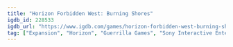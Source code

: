 ```yaml
---
title: "Horizon Forbidden West: Burning Shores"
igdb_id: 228533
igdb_url: "https://www.igdb.com/games/horizon-forbidden-west-burning-shores"
tag: ["Expansion", "Horizon", "Guerrilla Games", "Sony Interactive Entertainment", "Role-playing (RPG)", "Adventure", "Single player", "Third person", "Action", "Science fiction", "Open world"]
---
```

